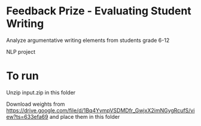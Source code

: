 # Feedback Prize - Evaluating Student Writing

Analyze argumentative writing elements from students grade 6-12

NLP project

# To run

Unzip input.zip in this folder

Download weights from https://drive.google.com/file/d/1Bq4YvmpVSDMDfr_GwjxX2imNGygRcufS/view?ts=633efa69 and place them in this folder
